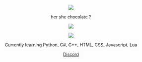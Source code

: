 <p align="center">  
<img src="https://cdn.discordapp.com/attachments/1195288218111844372/1209549561987731526/ggez.gif?">
</p>
<p align="center">
    her she chocolate ?
<p align="center">  
<img src="https://komarev.com/ghpvc/?username=zeptemps&color=grey">
</p>
    <p align="center">
  <img src="https://discord.c99.nl/widget/theme-4/881888876216586290.png"/>
</p>
<p align="center">
Currently learning Python, C#, C++, HTML, CSS, Javascript, Lua
<p align="center">
    <a href="https://discord.gg/25HkaVvzp7">Discord</a>
